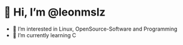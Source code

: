 # 👋 Hi, I’m @leonmslz

- 👀 I’m interested in Linux, OpenSource-Software and Programming
- 🌱 I’m currently learning C
